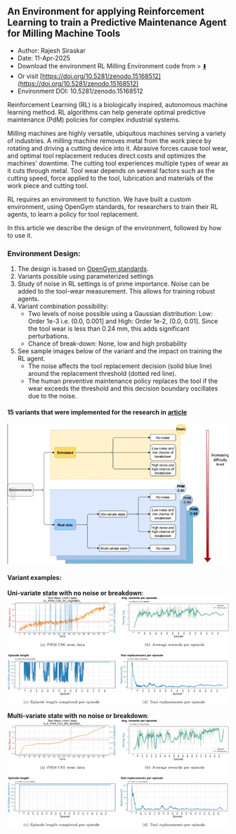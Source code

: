 ## An Environment for applying Reinforcement Learning to train a Predictive Maintenance Agent for Milling Machine Tools
- Author: Rajesh Siraskar
- Date: 11-Apr-2025
- Download the environment RL Milling Environment code from > [⬇️](https://doi.org/10.5281/zenodo.15168512)
- Or visit [https://doi.org/10.5281/zenodo.15168512](https://doi.org/10.5281/zenodo.15168512)
- Environment DOI: 10.5281/zenodo.15168512  

Reinforcement Learning (RL) is a biologically inspired, autonomous machine learning method. RL algorithms can help generate optimal predictive maintenance (PdM) policies for complex industrial systems. 

Milling machines are highly versatile, ubiquitous machines serving a variety of industries. A milling machine removes metal from the work piece by rotating and driving a cutting device into it. Abrasive forces cause tool wear, and optimal tool replacement reduces direct costs and optimizes the machines' downtime. The cutting tool experiences multiple types of wear as it cuts through metal. Tool wear depends on several factors such as the cutting speed, force applied to the tool, lubrication and materials of the work piece and cutting tool. 

RL requires an environment to function. We have built a custom environment, using OpenGym standards, for researchers to train their RL agents, to learn a policy for tool replacement. 

In this article we describe the design of the environment, followed by how to use it.

### Environment Design:

1. The design is based on [OpenGym standards](https://github.com/openai/gym]).
2. Variants possible using parameterized settings
3. Study of noise in RL settings is of prime importance. Noise can be added to the tool-wear measurement. This allows for training robust agents.
4. Variant combination possibility: 
   - Two levels of noise possible using a Gaussian distribution: Low: Order 1e-3 i.e. (0.0, 0.001] and High: Order 1e-2, (0.0, 0.01]. Since the tool wear is less than 0.24 mm, this adds significant perturbations.
   - Chance of break-down: None, low and high probability
5. See sample images below of the variant and the impact on training the RL agent.
   - The noise affects the tool replacement decision (solid blue line) around the replacement threshold (dotted red line).
   - The human preventive maintenance policy replaces the tool if the wear exceeds the threshold and this decision boundary oscillates due to the noise.

#### 15 variants that were implemented for the research in [article](https://link.springer.com/article/10.1007/s42452-025-06613-1)
![15-variants](https://github.com/RajeshSiraskar-PhD/An-environment-for-applying-RL-to-train-a-predictive-maintenance-agent-for-milling-machine-tools/blob/main/15_Variants_Small.png)

#### Variant examples:

**Uni-variate state with no noise or breakdown**:
![Univariate](https://github.com/RajeshSiraskar-PhD/An-environment-for-applying-RL-to-train-a-predictive-maintenance-agent-for-milling-machine-tools/blob/main/PHM-C06.%20Variant%20Univariate%20state%2C%20high-noise%20and%20high%20chance%20of%20breakdown.webp)


**Multi-variate state with no noise or breakdown**:
 ![Multivariate state with no noise or breakdown:](https://github.com/RajeshSiraskar-PhD/An-environment-for-applying-RL-to-train-a-predictive-maintenance-agent-for-milling-machine-tools/blob/main/PHM-C01.%20Variant%20Multivariate%20state%2C%20No%20noise%20or%20breakdown.webp)


